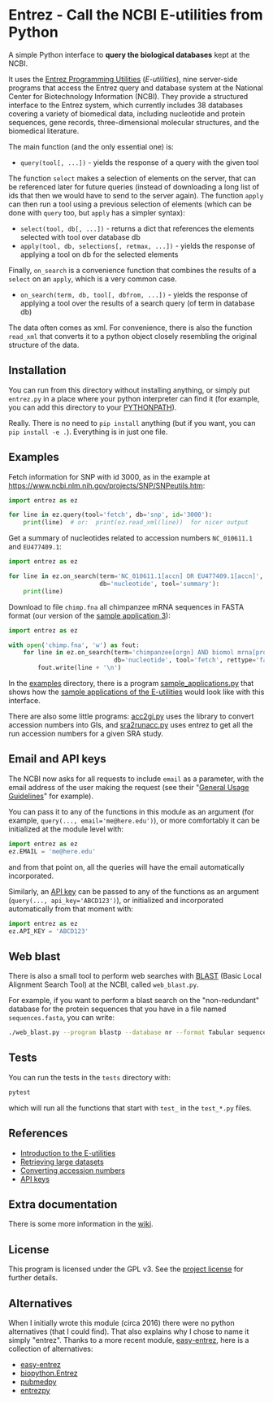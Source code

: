 # Entrez - Call the NCBI E-utilities from Python

A simple Python interface to **query the biological databases** kept
at the NCBI.

It uses the [Entrez Programming
Utilities](https://www.ncbi.nlm.nih.gov/books/NBK25497/)
(*E-utilities*), nine server-side programs that access the Entrez
query and database system at the National Center for Biotechnology
Information (NCBI). They provide a structured interface to the Entrez
system, which currently includes 38 databases covering a variety of
biomedical data, including nucleotide and protein sequences, gene
records, three-dimensional molecular structures, and the biomedical
literature.

The main function (and the only essential one) is:

* `query(tool[, ...])` - yields the response of a query with the given tool

The function `select` makes a selection of elements on the server,
that can be referenced later for future queries (instead of
downloading a long list of ids that then we would have to send to the
server again). The function `apply` can then run a tool using a
previous selection of elements (which can be done with `query` too,
but `apply` has a simpler syntax):

* `select(tool, db[, ...])` - returns a dict that references the elements
   selected with tool over database db
* `apply(tool, db, selections[, retmax, ...])` - yields the response of
   applying a tool on db for the selected elements

Finally, `on_search` is a convenience function that combines the
results of a `select` on an `apply`, which is a very common case.

* `on_search(term, db, tool[, dbfrom, ...])` - yields the response of applying a
   tool over the results of a search query (of term in database db)

The data often comes as xml. For convenience, there is also the
function `read_xml` that converts it to a python object closely
resembling the original structure of the data.


## Installation

You can run from this directory without installing anything, or simply
put `entrez.py` in a place where your python interpreter can find it
(for example, you can add this directory to your
[PYTHONPATH](https://docs.python.org/3/using/cmdline.html#envvar-PYTHONPATH)).

Really. There is no need to `pip install` anything (but if you want,
you can `pip install -e .`). Everything is in just one file.


## Examples

Fetch information for SNP with id 3000, as in the example at
https://www.ncbi.nlm.nih.gov/projects/SNP/SNPeutils.htm:

```py
import entrez as ez

for line in ez.query(tool='fetch', db='snp', id='3000'):
    print(line)  # or:  print(ez.read_xml(line))  for nicer output
```

Get a summary of nucleotides related to accession numbers
`NC_010611.1` and `EU477409.1`:

```py
import entrez as ez

for line in ez.on_search(term='NC_010611.1[accn] OR EU477409.1[accn]',
                         db='nucleotide', tool='summary'):
    print(line)
```

Download to file ``chimp.fna`` all chimpanzee mRNA sequences in FASTA
format (our version of the [sample application
3](https://www.ncbi.nlm.nih.gov/books/NBK25498/#chapter3.Application_3_Retrieving_large)):

```py
import entrez as ez

with open('chimp.fna', 'w') as fout:
    for line in ez.on_search(term='chimpanzee[orgn] AND biomol mrna[prop]',
                             db='nucleotide', tool='fetch', rettype='fasta'):
        fout.write(line + '\n')
```

In the [examples](examples) directory, there is a program
[sample_applications.py](examples/sample_applications.py) that shows
how the [sample applications of the
E-utilities](https://www.ncbi.nlm.nih.gov/books/NBK25498) would look
like with this interface.

There are also some little programs: [acc2gi.py](examples/acc2gi.py)
uses the library to convert accession numbers into GIs, and
[sra2runacc.py](examples/sra2runacc.py) uses entrez to get all the run
accession numbers for a given SRA study.


## Email and API keys

The NCBI now asks for all requests to include `email` as a parameter,
with the email address of the user making the request (see their
"[General Usage
Guidelines](https://www.ncbi.nlm.nih.gov/books/NBK25499/)" for
example).

You can pass it to any of the functions in this module as an argument
(for example, `query(..., email='me@here.edu')`), or more comfortably
it can be initialized at the module level with:

```py
import entrez as ez
ez.EMAIL = 'me@here.edu'
```

and from that point on, all the queries will have the email
automatically incorporated.

Similarly, an [API
key](https://ncbiinsights.ncbi.nlm.nih.gov/2017/11/02/new-api-keys-for-the-e-utilities/)
can be passed to any of the functions as an argument
(`query(..., api_key='ABCD123')`), or initialized and incorporated
automatically from that moment with:

```py
import entrez as ez
ez.API_KEY = 'ABCD123'
```


## Web blast

There is also a small tool to perform web searches with
[BLAST](https://blast.ncbi.nlm.nih.gov/Blast.cgi) (Basic Local
Alignment Search Tool) at the NCBI, called `web_blast.py`.

For example, if you want to perform a blast search on the
"non-redundant" database for the protein sequences that you have in a
file named `sequences.fasta`, you can write:

```sh
./web_blast.py --program blastp --database nr --format Tabular sequences.fasta
```


## Tests

You can run the tests in the `tests` directory with:

```sh
pytest
```

which will run all the functions that start with `test_` in the
`test_*.py` files.


## References

* [Introduction to the E-utilities](https://www.ncbi.nlm.nih.gov/books/NBK25497/)
* [Retrieving large datasets](https://www.ncbi.nlm.nih.gov/books/NBK25498/#chapter3.Application_3_Retrieving_large)
* [Converting accession numbers](https://www.ncbi.nlm.nih.gov/books/NBK25498/#chapter3.Application_2_Converting_access)
* [API keys](https://ncbiinsights.ncbi.nlm.nih.gov/2017/11/02/new-api-keys-for-the-e-utilities/)


## Extra documentation

There is some more information in the
[wiki](https://gitlab.com/jordibc/entrez/-/wikis/).


## License

This program is licensed under the GPL v3. See the [project
license](license.md) for further details.


## Alternatives

When I initially wrote this module (circa 2016) there were no python
alternatives (that I could find). That also explains why I chose to
name it simply "entrez". Thanks to a more recent module,
[easy-entrez](https://pypi.org/project/easy-entrez/), here is a
collection of alternatives:

* [easy-entrez](https://pypi.org/project/easy-entrez/)
* [biopython.Entrez](https://biopython.org/docs/1.74/api/Bio.Entrez.html)
* [pubmedpy](https://github.com/dhimmel/pubmedpy)
* [entrezpy](https://gitlab.com/ncbipy/entrezpy)
